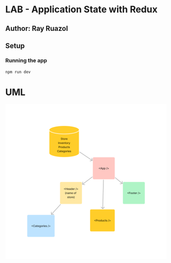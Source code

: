 

# LAB - Application State with Redux

## Author: Ray Ruazol

## Setup

### Running the app
`npm run dev`



# UML

![image](./images/lab36.png)